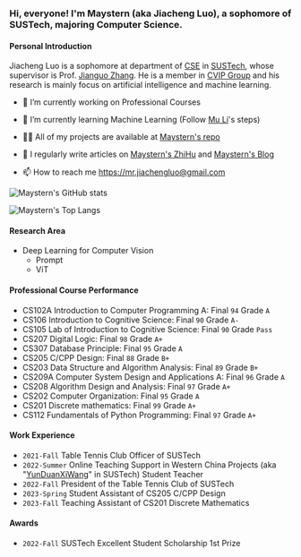 ### Hi, everyone! I'm Maystern (aka Jiacheng Luo), a sophomore of SUSTech, majoring Computer Science.

#### Personal Introduction
Jiacheng Luo is a sophomore at department of [CSE](https://cse.sustech.edu.cn/) in [SUSTech](https://sustech.edu.cn/en/), whose supervisor is Prof. [Jianguo Zhang](https://www.sustech.edu.cn/zh/faculties/zhangjianguo.html). He is a member in [CVIP Group](https://faculty.sustech.edu.cn/zhangjg) and his research is mainly focus on artificial intelligence and machine learning.

- 🔭 I’m currently working on Professional Courses

- 🌱 I’m currently learning Machine Learning (Follow [Mu Li](https://space.bilibili.com/1567748478)'s steps)

- 👨‍💻 All of my projects are available at [Maystern's repo](https://github.com/Maystern?tab=repositories)

- 📝 I regularly write articles on [Maystern's ZhiHu](https://www.zhihu.com/people/hhh-40-88-74) and [Maystern's Blog](https://maystern.github.io)

- 📫 How to reach me https://mr.jiachengluo@gmail.com

![Maystern's GitHub stats](https://github-readme-stats.vercel.app/api?username=Maystern&show_icons=true&count_private=true)

![Maystern's Top Langs](https://github-readme-stats.vercel.app/api/top-langs/?username=Maystern&layout=compact)

#### Research Area

- Deep Learning for Computer Vision
  - Prompt
  - ViT
    
#### Professional Course Performance

- CS102A Introduction to Computer Programming A: Final `94` Grade `A`
- CS106 Introduction to Cognitive Science: Final `90` Grade `A-`
- CS105 Lab of Introduction to Cognitive Science: Final `90` Grade `Pass`
- CS207 Digital Logic: Final `98` Grade `A+`
- CS307 Database Principle: Final `95` Grade `A`
- CS205 C/CPP Design: Final `88` Grade `B+`
- CS203 Data Structure and Algorithm Analysis: Final `89` Grade `B+`
- CS209A Computer System Design and Applications A: Final `96` Grade `A`
- CS208 Algorithm Design and Analysis:  Final `97` Grade `A+`
- CS202 Computer Organization: Final `95` Grade `A`
- CS201 Discrete mathematics: Final `99` Grade `A+`
- CS112 Fundamentals of Python Programming: Final `97` Grade `A+` 

#### Work Experience
- `2021-Fall` Table Tennis Club Officer of SUSTech
- `2022-Summer` Online Teaching Support in Western China Projects (aka "[YunDuanXiWang](https://space.bilibili.com/1142024190)" in SUSTech) Student Teacher 
- `2022-Fall` President of the Table Tennis Club of SUSTech
- `2023-Spring` Student Assistant of CS205 C/CPP Design
- `2023-Fall` Teaching Assistant of CS201 Discrete Mathematics
#### Awards
- `2022-Fall` SUSTech Excellent Student Scholarship 1st Prize 
